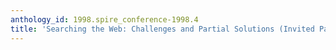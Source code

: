 ```yaml
---
anthology_id: 1998.spire_conference-1998.4
title: 'Searching the Web: Challenges and Partial Solutions (Invited Paper)'
---
```

